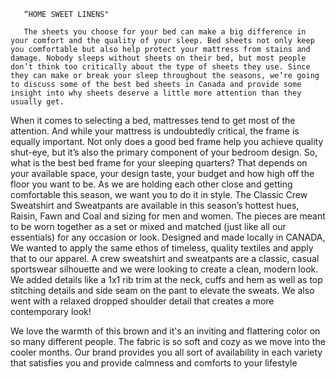        “HOME SWEET LINENS"
       
       The sheets you choose for your bed can make a big difference in your comfort and the quality of your sleep. Bed sheets not only keep you comfortable but also help protect your mattress from stains and damage. Nobody sleeps without sheets on their bed, but most people don’t think too critically about the type of sheets they use. Since they can make or break your sleep throughout the seasons, we’re going to discuss some of the best bed sheets in Canada and provide some insight into why sheets deserve a little more attention than they usually get. 
When it comes to selecting a bed, mattresses tend to get most of the attention. And while your mattress is undoubtedly critical, the frame is equally important. Not only does a good bed frame help you achieve quality shut-eye, but it’s also the primary component of your bedroom design. So, what is the best bed frame for your sleeping quarters? That depends on your available space, your design taste, your budget and how high off the floor you want to be.
As we are holding each other close and getting comfortable this season, we want you to do it in style. The Classic Crew Sweatshirt and Sweatpants are available in this season’s hottest hues, Raisin, Fawn and Coal and sizing for men and women. The pieces are meant to be worn together as a set or mixed and matched (just like all our essentials) for any occasion or look. Designed and made locally in CANADA, We wanted to apply the same ethos of timeless, quality textiles and apply that to our apparel. A crew sweatshirt and sweatpants are a classic, casual sportswear silhouette and we were looking to create a clean, modern look. We added details like a 1x1 rib trim at the neck, cuffs and hem as well as top stitching details and side seam on the pant to elevate the sweats. We also went with a relaxed dropped shoulder detail that creates a more contemporary look!

 We love the warmth of this brown and it's an inviting and flattering color on so many different people. The fabric is so soft and cozy as we move into the cooler months. Our brand provides you all sort of availability in each variety that satisfies you and provide calmness and comforts to your lifestyle 
